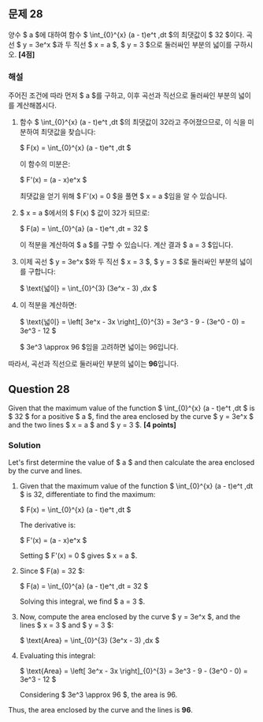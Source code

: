 ## 문제 28
양수 $ a $에 대하여 함수 $ \int_{0}^{x} (a - t)e^t \,dt $의 최댓값이 $ 32 $이다. 곡선 $ y = 3e^x $과 두 직선 $ x = a $, $ y = 3 $으로 둘러싸인 부분의 넓이를 구하시오. **[4점]**

### 해설  
주어진 조건에 따라 먼저 $ a $를 구하고, 이후 곡선과 직선으로 둘러싸인 부분의 넓이를 계산해봅시다.

1. 함수 $ \int_{0}^{x} (a - t)e^t \,dt $의 최댓값이 32라고 주어졌으므로, 이 식을 미분하여 최댓값을 찾습니다:

   $
   F(x) = \int_{0}^{x} (a - t)e^t \,dt 
   $

   이 함수의 미분은:

   $
   F'(x) = (a - x)e^x
   $

   최댓값을 얻기 위해 $ F'(x) = 0 $을 풀면 $ x = a $임을 알 수 있습니다.

2. $ x = a $에서의 $ F(x) $ 값이 32가 되므로:

   $
   F(a) = \int_{0}^{a} (a - t)e^t \,dt = 32
   $

   이 적분을 계산하여 $ a $를 구할 수 있습니다. 계산 결과 $ a = 3 $입니다.

3. 이제 곡선 $ y = 3e^x $와 두 직선 $ x = 3 $, $ y = 3 $로 둘러싸인 부분의 넓이를 구합니다:

   $
   \text{넓이} = \int_{0}^{3} (3e^x - 3) \,dx
   $
4. 이 적분을 계산하면:

   $
   \text{넓이} = \left[ 3e^x - 3x \right]_{0}^{3} = 3e^3 - 9 - (3e^0 - 0) = 3e^3 - 12
   $

   $ 3e^3 \approx 96 $임을 고려하면 넓이는 96입니다.

따라서, 곡선과 직선으로 둘러싸인 부분의 넓이는 **96**입니다.

## Question 28
Given that the maximum value of the function $ \int_{0}^{x} (a - t)e^t \,dt $ is $ 32 $ for a positive $ a $, find the area enclosed by the curve $ y = 3e^x $ and the two lines $ x = a $ and $ y = 3 $. **[4 points]**

### Solution  
Let's first determine the value of $ a $ and then calculate the area enclosed by the curve and lines.

1. Given that the maximum value of the function $ \int_{0}^{x} (a - t)e^t \,dt $ is 32, differentiate to find the maximum:

   $
   F(x) = \int_{0}^{x} (a - t)e^t \,dt 
   $

   The derivative is:

   $
   F'(x) = (a - x)e^x
   $

   Setting $ F'(x) = 0 $ gives $ x = a $.

2. Since $ F(a) = 32 $:

   $
   F(a) = \int_{0}^{a} (a - t)e^t \,dt = 32
   $

   Solving this integral, we find $ a = 3 $.

3. Now, compute the area enclosed by the curve $ y = 3e^x $, and the lines $ x = 3 $ and $ y = 3 $:

   $
   \text{Area} = \int_{0}^{3} (3e^x - 3) \,dx
   $

4. Evaluating this integral:

   $
   \text{Area} = \left[ 3e^x - 3x \right]_{0}^{3} = 3e^3 - 9 - (3e^0 - 0) = 3e^3 - 12
   $
   
   Considering $ 3e^3 \approx 96 $, the area is 96.

Thus, the area enclosed by the curve and the lines is **96**.

